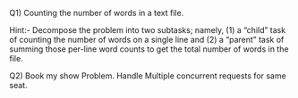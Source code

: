 Q1) Counting the number of words in a text file.

Hint:- 
Decompose the problem into two subtasks; namely, 
(1) a “child” task of counting the number of words on a single line and 
(2) a “parent” task of summing those per-line word counts to get the total number of words in the file.


Q2) Book my show Problem. Handle Multiple concurrent requests for same seat. 
